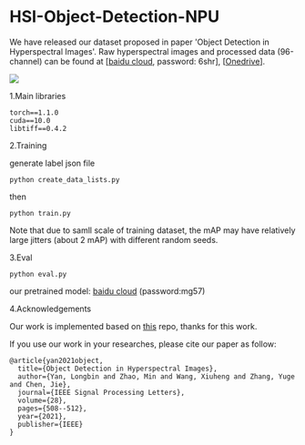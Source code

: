 # HSI-Object-Detection-NPU
We have released our dataset proposed in paper 'Object Detection in Hyperspectral Images'. 
Raw hyperspectral images and processed data (96-channel) can be found at [[baidu cloud]( https://pan.baidu.com/s/1mtXDJfU6M8F60GZinLam-w), password: 6shr],
[[Onedrive](https://mailnwpueducn-my.sharepoint.com/:u:/g/personal/yanlongbin_mail_nwpu_edu_cn/ERsB07TPh8RGrNpsgIejn38B0rmwzJEBgLmL5hzwvYlV7g?e=Upk6iW)].

![](https://github.com/yanlongbinluck/HSI-Object-Detection-NPU/blob/main/fig/results.png)

1.Main libraries

```
torch==1.1.0
cuda==10.0
libtiff==0.4.2
```

2.Training

generate label json file
```
python create_data_lists.py
```

then

```
python train.py
```
Note that due to samll scale of training dataset, the mAP may have relatively large jitters (about 2 mAP) with different random seeds.

3.Eval

```
python eval.py
```

our pretrained model: [baidu cloud](https://pan.baidu.com/s/1E-mpqhNiuR4AYU7ZhDa4Uw) (password:mg57)

4.Acknowledgements

Our work is implemented based on [this](https://github.com/sgrvinod/a-PyTorch-Tutorial-to-Object-Detection) repo, thanks for this work.

If you use our work in your researches, please cite our paper as follow:

```
@article{yan2021object,
  title={Object Detection in Hyperspectral Images},
  author={Yan, Longbin and Zhao, Min and Wang, Xiuheng and Zhang, Yuge and Chen, Jie},
  journal={IEEE Signal Processing Letters},
  volume={28},
  pages={508--512},
  year={2021},
  publisher={IEEE}
}
```
